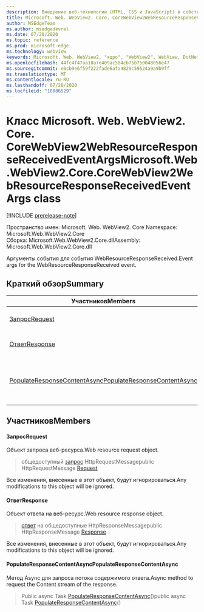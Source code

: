 ```yaml
---
description: Внедрение веб-технологий (HTML, CSS и JavaScript) в собственные приложения с помощью элемента управления Microsoft Edge WebView2
title: Microsoft. Web. WebView2. Core. CoreWebView2WebResourceResponseReceivedEventArgs
author: MSEdgeTeam
ms.author: msedgedevrel
ms.date: 07/20/2020
ms.topic: reference
ms.prod: microsoft-edge
ms.technology: webview
keywords: Microsoft. Web. WebView2, "ядро", "WebView2", WebView, DotNet, WPF, WinForms, App, EDGE, CoreWebView2, CoreWebView2Controller, браузерный элемент управления, EDGE HTML, Microsoft. Web. WebView2
ms.openlocfilehash: 44fc4f47aa10a7e409ac584cb75b750048056e47
ms.sourcegitcommit: e0cb9e6f59f222fade6afa4829c59524a9a9b9ff
ms.translationtype: MT
ms.contentlocale: ru-RU
ms.lasthandoff: 07/20/2020
ms.locfileid: "10886529"
---
```

# <span data-ttu-id="fafcd-104">Класс Microsoft. Web. WebView2. Core. CoreWebView2WebResourceResponseReceivedEventArgs</span><span class="sxs-lookup"><span data-stu-id="fafcd-104">Microsoft.Web.WebView2.Core.CoreWebView2WebResourceResponseReceivedEventArgs class</span></span> 

[!INCLUDE [prerelease-note](../../includes/prerelease-note.md)]

<span data-ttu-id="fafcd-105">Пространство имен: Microsoft. Web. WebView2. Core </span><span class="sxs-lookup"><span data-stu-id="fafcd-105">Namespace: Microsoft.Web.WebView2.Core</span></span>\
<span data-ttu-id="fafcd-106">Сборка: Microsoft.Web.WebView2.Core.dll</span><span class="sxs-lookup"><span data-stu-id="fafcd-106">Assembly: Microsoft.Web.WebView2.Core.dll</span></span>

<span data-ttu-id="fafcd-107">Аргументы события для события WebResourceResponseReceived.</span><span class="sxs-lookup"><span data-stu-id="fafcd-107">Event args for the WebResourceResponseReceived event.</span></span>

## <span data-ttu-id="fafcd-108">Краткий обзор</span><span class="sxs-lookup"><span data-stu-id="fafcd-108">Summary</span></span>

 <span data-ttu-id="fafcd-109">Участников</span><span class="sxs-lookup"><span data-stu-id="fafcd-109">Members</span></span>                        | <span data-ttu-id="fafcd-110">Описания</span><span class="sxs-lookup"><span data-stu-id="fafcd-110">Descriptions</span></span>
--------------------------------|---------------------------------------------
[<span data-ttu-id="fafcd-111">Запрос</span><span class="sxs-lookup"><span data-stu-id="fafcd-111">Request</span></span>](#request) | <span data-ttu-id="fafcd-112">Объект запроса веб-ресурса.</span><span class="sxs-lookup"><span data-stu-id="fafcd-112">Web resource request object.</span></span>
[<span data-ttu-id="fafcd-113">Ответ</span><span class="sxs-lookup"><span data-stu-id="fafcd-113">Response</span></span>](#response) | <span data-ttu-id="fafcd-114">Объект ответа на веб-ресурс.</span><span class="sxs-lookup"><span data-stu-id="fafcd-114">Web resource response object.</span></span>
[<span data-ttu-id="fafcd-115">PopulateResponseContentAsync</span><span class="sxs-lookup"><span data-stu-id="fafcd-115">PopulateResponseContentAsync</span></span>](#populateresponsecontentasync) | <span data-ttu-id="fafcd-116">Метод Async для запроса потока содержимого ответа.</span><span class="sxs-lookup"><span data-stu-id="fafcd-116">Async method to request the Content stream of the response.</span></span>

## <span data-ttu-id="fafcd-117">Участников</span><span class="sxs-lookup"><span data-stu-id="fafcd-117">Members</span></span>

#### <span data-ttu-id="fafcd-118">Запрос</span><span class="sxs-lookup"><span data-stu-id="fafcd-118">Request</span></span> 

<span data-ttu-id="fafcd-119">Объект запроса веб-ресурса.</span><span class="sxs-lookup"><span data-stu-id="fafcd-119">Web resource request object.</span></span>

> <span data-ttu-id="fafcd-120">общедоступный [запрос](#request) HttpRequestMessage</span><span class="sxs-lookup"><span data-stu-id="fafcd-120">public HttpRequestMessage [Request](#request)</span></span>

<span data-ttu-id="fafcd-121">Все изменения, внесенные в этот объект, будут игнорироваться.</span><span class="sxs-lookup"><span data-stu-id="fafcd-121">Any modifications to this object will be ignored.</span></span>

#### <span data-ttu-id="fafcd-122">Ответ</span><span class="sxs-lookup"><span data-stu-id="fafcd-122">Response</span></span> 

<span data-ttu-id="fafcd-123">Объект ответа на веб-ресурс.</span><span class="sxs-lookup"><span data-stu-id="fafcd-123">Web resource response object.</span></span>

> <span data-ttu-id="fafcd-124">[ответ](#response) на общедоступные HttpResponseMessage</span><span class="sxs-lookup"><span data-stu-id="fafcd-124">public HttpResponseMessage [Response](#response)</span></span>

<span data-ttu-id="fafcd-125">Все изменения, внесенные в этот объект, будут игнорироваться.</span><span class="sxs-lookup"><span data-stu-id="fafcd-125">Any modifications to this object will be ignored.</span></span>

#### <span data-ttu-id="fafcd-126">PopulateResponseContentAsync</span><span class="sxs-lookup"><span data-stu-id="fafcd-126">PopulateResponseContentAsync</span></span> 

<span data-ttu-id="fafcd-127">Метод Async для запроса потока содержимого ответа.</span><span class="sxs-lookup"><span data-stu-id="fafcd-127">Async method to request the Content stream of the response.</span></span>

> <span data-ttu-id="fafcd-128">Public async Task [PopulateResponseContentAsync](#populateresponsecontentasync)()</span><span class="sxs-lookup"><span data-stu-id="fafcd-128">public async Task [PopulateResponseContentAsync](#populateresponsecontentasync)()</span></span>

